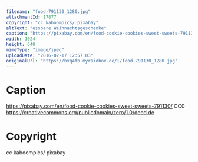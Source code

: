 ```yaml
---
filename: "food-791130_1280.jpg"
attachmentId: 17877
copyright: "cc kaboompics/ pixabay"
altText: "essbare Weihnachtsgeschenke"
caption: "https://pixabay.com/en/food-cookie-cookies-sweet-sweets-791130/\nCC0\nhttps://creativecommons.org/publicdomain/zero/1.0/deed.de"
width: 1024
height: 640
mimeType: "image/jpeg"
uploadDate: "2016-02-17 12:57:03"
originalUrl: "https://bxq4fb.myraidbox.de/i/food-791130_1280.jpg"
---
```


# Caption

https://pixabay.com/en/food-cookie-cookies-sweet-sweets-791130/
CC0
https://creativecommons.org/publicdomain/zero/1.0/deed.de

# Copyright

cc kaboompics/ pixabay

